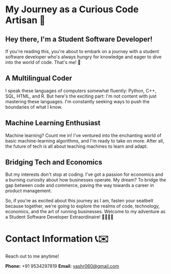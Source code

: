 # My Journey as a Curious Code Artisan 🚀

## Hey there, I'm a Student Software Developer!

If you're reading this, you're about to embark on a journey with a student software developer who's always hungry for knowledge and eager to dive into the world of code. That's me! 👋

## A Multilingual Coder

I speak these languages of computers somewhat fluently: Python, C++, SQL, HTML, and R. But here's the exciting part: I'm not content with just mastering these languages. I'm constantly seeking ways to push the boundaries of what I know.

## Machine Learning Enthusiast

Machine learning? Count me in! I've ventured into the enchanting world of basic machine-learning algorithms, and I'm ready to take on more. After all, the future of tech is all about teaching machines to learn and adapt.

## Bridging Tech and Economics

But my interests don't stop at coding. I've got a passion for economics and a burning curiosity about how businesses operate. My dream? To bridge the gap between code and commerce, paving the way towards a career in product management.

So, if you're as excited about this journey as I am, fasten your seatbelt because together, we're going to explore the realms of code, technology, economics, and the art of running businesses. Welcome to my adventure as a Student Software Developer Extraordinaire! 🌟👩‍💻💡

# Contact Information 📞✉️

Reach out to me anytime!

**Phone:** +91 9534297819
**Email:** [yashr060@gmail.com](mailto:yashr060@gmail.com)
